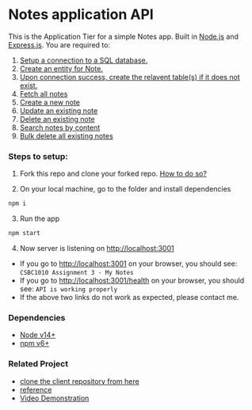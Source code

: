 # Notes application API

This is the Application Tier for a simple Notes app. Built in [Node.js](https://nodejs.org/en/) and [Express.js](https://expressjs.com/). You are required to:
1. [Setup a connection to a SQL database.](https://github.com/sravanthi-reddy/notes-app-api/blob/master/src/config/appConfig.js#L10-L25)
2. [Create an entity for Note.](https://github.com/sravanthi-reddy/notes-app-api/blob/master/src/model/note.model.js#L1-L19)
3. [Upon connection success, create the relavent table(s) if it does not exist.](https://github.com/sravanthi-reddy/notes-app-api/blob/master/src/app.js#L39-L44)
5. [Fetch all notes](https://github.com/sravanthi-reddy/notes-app-api/blob/master/src/controller/note.controller.js#L7-L24)
6. [Create a new note](https://github.com/sravanthi-reddy/notes-app-api/blob/master/src/controller/note.controller.js#L28-L44)
7. [Update an existing note](https://github.com/sravanthi-reddy/notes-app-api/blob/master/src/controller/note.controller.js#L74-L105)
8. [Delete an existing note](https://github.com/sravanthi-reddy/notes-app-api/blob/master/src/controller/note.controller.js#L108-L127)
9. [Search notes by content](https://github.com/sravanthi-reddy/notes-app-api/blob/master/src/controller/note.controller.js#L47-L72)
10. [Bulk delete all existing notes](https://github.com/sravanthi-reddy/notes-app-api/blob/master/src/controller/note.controller.js#L130-L145)


### Steps to setup:

1. Fork this repo and clone your forked repo. [How to do so?](https://docs.github.com/en/get-started/quickstart/fork-a-repo)


2. On your local machine, go to the folder and install dependencies
```bash
npm i

```

3. Run the app
```bash
npm start

```

4. Now server is listening on [http://localhost:3001](http://localhost:3001)
- If you go to [http://localhost:3001](http://localhost:3001) on your browser, you should see: `CSBC1010 Assignment 3 - My Notes`
- If you go to [http://localhost:3001/health](http://localhost:3001/health) on your browser, you should see: `API is working properly`
- If the above two links do not work as expected, please contact me.


### Dependencies 
- [Node v14+](https://nodejs.org/en/)
- [npm v6+](https://www.npmjs.com/)

### Related Project
- [clone the client repository from here](https://github.com/sravanthi-reddy/notes-app-react)
- [reference](https://github.com/vivienfan/csbc1010-notes-app-api)
- [Video Demonstration](https://youtu.be/f_Ap40a6y5o)



